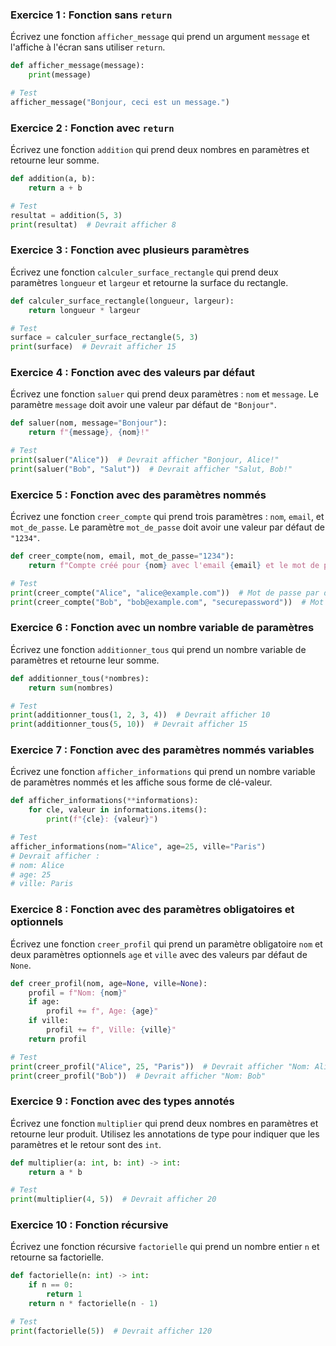 ### Exercice 1 : Fonction sans `return`
Écrivez une fonction `afficher_message` qui prend un argument `message` et l'affiche à l'écran sans utiliser `return`.

```python
def afficher_message(message):
    print(message)

# Test
afficher_message("Bonjour, ceci est un message.")
```

### Exercice 2 : Fonction avec `return`
Écrivez une fonction `addition` qui prend deux nombres en paramètres et retourne leur somme.

```python
def addition(a, b):
    return a + b

# Test
resultat = addition(5, 3)
print(resultat)  # Devrait afficher 8
```

### Exercice 3 : Fonction avec plusieurs paramètres
Écrivez une fonction `calculer_surface_rectangle` qui prend deux paramètres `longueur` et `largeur` et retourne la surface du rectangle.

```python
def calculer_surface_rectangle(longueur, largeur):
    return longueur * largeur

# Test
surface = calculer_surface_rectangle(5, 3)
print(surface)  # Devrait afficher 15
```

### Exercice 4 : Fonction avec des valeurs par défaut
Écrivez une fonction `saluer` qui prend deux paramètres : `nom` et `message`. Le paramètre `message` doit avoir une valeur par défaut de `"Bonjour"`.

```python
def saluer(nom, message="Bonjour"):
    return f"{message}, {nom}!"

# Test
print(saluer("Alice"))  # Devrait afficher "Bonjour, Alice!"
print(saluer("Bob", "Salut"))  # Devrait afficher "Salut, Bob!"
```

### Exercice 5 : Fonction avec des paramètres nommés
Écrivez une fonction `creer_compte` qui prend trois paramètres : `nom`, `email`, et `mot_de_passe`. Le paramètre `mot_de_passe` doit avoir une valeur par défaut de `"1234"`.

```python
def creer_compte(nom, email, mot_de_passe="1234"):
    return f"Compte créé pour {nom} avec l'email {email} et le mot de passe {mot_de_passe}"

# Test
print(creer_compte("Alice", "alice@example.com"))  # Mot de passe par défaut
print(creer_compte("Bob", "bob@example.com", "securepassword"))  # Mot de passe personnalisé
```

### Exercice 6 : Fonction avec un nombre variable de paramètres
Écrivez une fonction `additionner_tous` qui prend un nombre variable de paramètres et retourne leur somme.

```python
def additionner_tous(*nombres):
    return sum(nombres)

# Test
print(additionner_tous(1, 2, 3, 4))  # Devrait afficher 10
print(additionner_tous(5, 10))  # Devrait afficher 15
```

### Exercice 7 : Fonction avec des paramètres nommés variables
Écrivez une fonction `afficher_informations` qui prend un nombre variable de paramètres nommés et les affiche sous forme de clé-valeur.

```python
def afficher_informations(**informations):
    for cle, valeur in informations.items():
        print(f"{cle}: {valeur}")

# Test
afficher_informations(nom="Alice", age=25, ville="Paris")
# Devrait afficher :
# nom: Alice
# age: 25
# ville: Paris
```

### Exercice 8 : Fonction avec des paramètres obligatoires et optionnels
Écrivez une fonction `creer_profil` qui prend un paramètre obligatoire `nom` et deux paramètres optionnels `age` et `ville` avec des valeurs par défaut de `None`.

```python
def creer_profil(nom, age=None, ville=None):
    profil = f"Nom: {nom}"
    if age:
        profil += f", Age: {age}"
    if ville:
        profil += f", Ville: {ville}"
    return profil

# Test
print(creer_profil("Alice", 25, "Paris"))  # Devrait afficher "Nom: Alice, Age: 25, Ville: Paris"
print(creer_profil("Bob"))  # Devrait afficher "Nom: Bob"
```

### Exercice 9 : Fonction avec des types annotés
Écrivez une fonction `multiplier` qui prend deux nombres en paramètres et retourne leur produit. Utilisez les annotations de type pour indiquer que les paramètres et le retour sont des `int`.

```python
def multiplier(a: int, b: int) -> int:
    return a * b

# Test
print(multiplier(4, 5))  # Devrait afficher 20
```

### Exercice 10 : Fonction récursive
Écrivez une fonction récursive `factorielle` qui prend un nombre entier `n` et retourne sa factorielle.

```python
def factorielle(n: int) -> int:
    if n == 0:
        return 1
    return n * factorielle(n - 1)

# Test
print(factorielle(5))  # Devrait afficher 120
